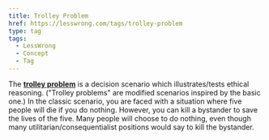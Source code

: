 ```yaml
---
title: Trolley Problem
href: https://lesswrong.com/tags/trolley-problem
type: tag
tags:
  - LessWrong
  - Concept
  - Tag
---
```


The [**trolley problem**](https://en.wikipedia.org/wiki/Trolley_problem) is a decision scenario which illustrates/tests ethical reasoning. ("Trolley problems" are modified scenarios inspired by the basic one.) In the classic scenario, you are faced with a situation where five people will die if you do nothing. However, you can kill a bystander to save the lives of the five. Many people will choose to do nothing, even though many utilitarian/consequentialist positions would say to kill the bystander.